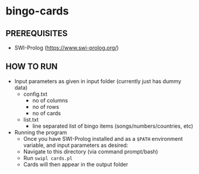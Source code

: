 # bingo-cards

## PREREQUISITES
- SWI-Prolog (https://www.swi-prolog.org/)

## HOW TO RUN
- Input parameters as given in input folder (currently just has dummy data)
    - config.txt
        - no of columns
        - no of rows
        - no of cards
    - list.txt
        - line separated list of bingo items (songs/numbers/countries, etc)
- Running the program
    - Once you have SWI-Prolog installed and as a `$PATH` environment variable, and input parameters as desired:
    - Navigate to this directory (via command prompt/bash)
    - Run `swipl cards.pl`
    - Cards will then appear in the output folder